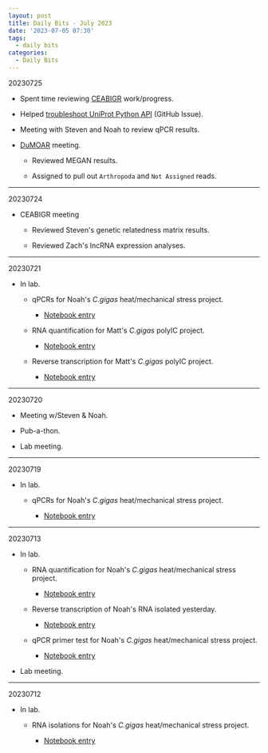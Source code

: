 ```yaml
---
layout: post
title: Daily Bits - July 2023
date: '2023-07-05 07:30'
tags: 
  - daily bits
categories: 
  - Daily Bits
---
```


20230725

- Spent time reviewing [CEABIGR](https://github.com/sr320/ceabigr) work/progress.

- Helped [troubleshoot UniProt Python API](https://github.com/RobertsLab/resources/issues/1672) (GitHub Issue).

- Meeting with Steven and Noah to review qPCR results.

- [DuMOAR](https://github.com/laurahspencer/DuMOAR) meeting.

  - Reviewed MEGAN results.

  - Assigned to pull out `Arthropoda` and `Not Assigned` reads.

---

20230724

- CEABIGR meeting

  - Reviewed Steven's genetic relatedness matrix results.

  - Reviewed Zach's lncRNA expression analyses.

---

20230721

- In lab.

  - qPCRs for Noah's _C.gigas_ heat/mechanical stress project. 

    - [Notebook entry](https://robertslab.github.io/sams-notebook/2023/07/21/qPCR-C.gigas-Ctenidia-cDNA-for-Noah's-Heat-Mechanical-Stress-Project.html)

  - RNA quantification for Matt's _C.gigas_ polyIC project.

    - [Notebook entry](https://robertslab.github.io/sams-notebook/2023/07/21/RNA-Quantification-C.gigas-PolyIC.html)

  - Reverse transcription for Matt's _C.gigas_ polyIC project.

    - [Notebook entry](https://robertslab.github.io/sams-notebook/2023/07/21/Reverse-Transcription-C.gigas-PolyIC-RNA.html)

---

20230720

- Meeting w/Steven & Noah.

- Pub-a-thon.

- Lab meeting.

---

20230719

- In lab.

  - qPCRs for Noah's _C.gigas_ heat/mechanical stress project. 

    - [Notebook entry](https://robertslab.github.io/sams-notebook/2023/07/19/qPCR-C.gigas-Ctenidia-cDNA-for-Noah's-Heat-Mechanical-Stress-Project.html)

---

20230713

- In lab.

  - RNA quantification for Noah's _C.gigas_ heat/mechanical stress project.

    - [Notebook entry](https://robertslab.github.io/sams-notebook/2023/07/13/RNA-Quantification-C.gigas-RNA-from-Noah's-Heat-Mechanical-Stress-Project.html)

  - Reverse transcription of Noah's RNA isolated yesterday.

    - [Notebook entry](https://robertslab.github.io/sams-notebook/2023/07/13/Reverse-Transcription-C.gigas-RNA-from-Noah's-Heat-Mechanical-Stress-Project.html)

  - qPCR primer test for Noah's _C.gigas_ heat/mechanical stress project.

    - [Notebook entry](https://robertslab.github.io/sams-notebook/2023/07/13/qPCR-C.gigas-cDNA-Primer-Tests-for-Noah's-Heat-Mechanical-Stress-Project.html)

- Lab meeting.

---

20230712

- In lab.

  - RNA isolations for Noah's _C.gigas_ heat/mechanical stress project.

    - [Notebook entry](https://robertslab.github.io/sams-notebook/2023/07/12/RNA-Isolation-C.gigas-Ctenidia-from-Noah's-Heat-Mechanical-Stress-Project.html)